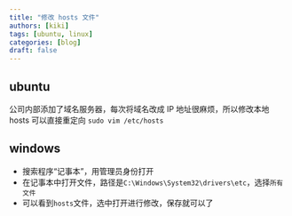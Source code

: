 ```yaml
---
title: "修改 hosts 文件"
authors: [kiki]
tags: [ubuntu, linux]
categories: [blog]
draft: false
---
```


## ubuntu

公司内部添加了域名服务器，每次将域名改成 IP 地址很麻烦，所以修改本地 hosts 可以直接重定向
`sudo vim /etc/hosts`

## windows

- 搜索程序“记事本”，用管理员身份打开
- 在记事本中打开文件，路径是`C:\Windows\System32\drivers\etc`，选择`所有文件`
- 可以看到`hosts`文件，选中打开进行修改，保存就可以了
